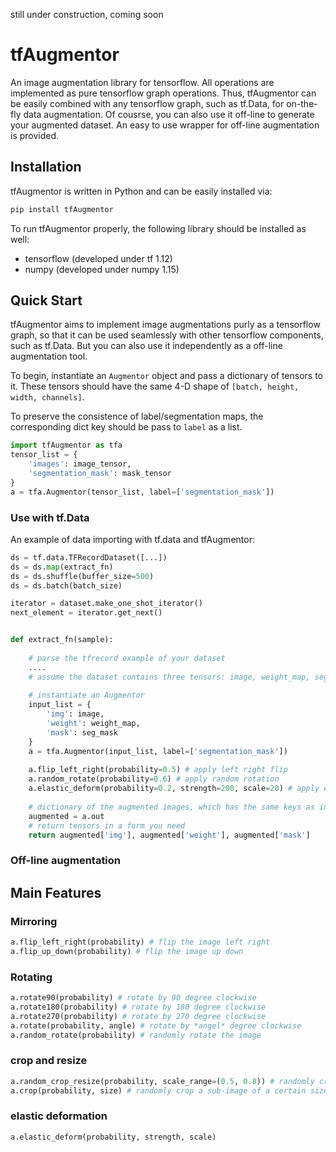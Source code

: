 
still under construction, coming soon
# tfAugmentor
An image augmentation library for tensorflow. All operations are implemented as pure tensorflow graph operations. Thus, tfAugmentor can be easily combined with any tensorflow graph, such as tf.Data, for on-the-fly data augmentation. 
Of cousrse, you can also use it off-line to generate your augmented dataset. An easy to use wrapper for off-line augmentation is provided.

## Installation
tfAugmentor is written in Python and can be easily installed via:
```python
pip install tfAugmentor
```
To run tfAugmentor properly, the following library should be installed as well:
- tensorflow (developed under tf 1.12)
- numpy (developed under numpy 1.15)

## Quick Start
tfAugmentor aims to implement image augmentations purly as a tensorflow graph, so that it can be used seamlessly with other tensorflow components, such as tf.Data. 
But you can also use it independently as a off-line augmentation tool.   

To begin, instantiate an `Augmentor` object and pass a dictionary of tensors to it. These tensors should have the same 4-D shape of `[batch, height, width, channels]`. 

To preserve the consistence of label/segmentation maps, the corresponding dict key should be pass to `label` as a list.

```python
import tfAugmentor as tfa
tensor_list = {
	'images': image_tensor,
	'segmentation_mask': mask_tensor
}
a = tfa.Augmentor(tensor_list, label=['segmentation_mask'])
```

### Use with tf.Data

An example of data importing with tf.data and tfAugmentor:

```python
ds = tf.data.TFRecordDataset([...])
ds = ds.map(extract_fn)
ds = ds.shuffle(buffer_size=500)
ds = ds.batch(batch_size)

iterator = dataset.make_one_shot_iterator()
next_element = iterator.get_next()


def extract_fn(sample):
	
	# parse the tfrecord example of your dataset
	....
	# assume the dataset contains three tensors: image, weight_map, seg_mask
	
	# instantiate an Augmentor
	input_list = {
		'img': image,
		'weight': weight_map,
		'mask': seg_mask
	}
	a = tfa.Augmentor(input_list, label=['segmentation_mask'])
	
	a.flip_left_right(probability=0.5) # apply left right flip
	a.random_rotate(probability=0.6) # apply random rotation
	a.elastic_deform(probability=0.2, strength=200, scale=20) # apply elastic deformation
	
	# dictionary of the augmented images, which has the same keys as input_list
	augmented = a.out
	# return tensors in a form you need
	return augmented['img'], augmented['weight'], augmented['mask'] 
```

### Off-line augmentation



## Main Features

### Mirroring
```python
a.flip_left_right(probability) # flip the image left right  
a.flip_up_down(probability) # flip the image up down
```
### Rotating
```python
a.rotate90(probability) # rotate by 90 degree clockwise
a.rotate180(probability) # rotate by 180 degree clockwise
a.rotate270(probability) # rotate by 270 degree clockwise
a.rotate(probability, angle) # rotate by *angel* degree clockwise
a.random_rotate(probability) # randomly rotate the image
```
### crop and resize
```python
a.random_crop_resize(probability, scale_range=(0.5, 0.8)) # randomly crop a sub-image and resize to the same size of the original image
a.crop(probability, size) # randomly crop a sub-image of a certain size
```

### elastic deformation
```
a.elastic_deform(probability, strength, scale)
```